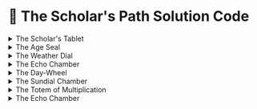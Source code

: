 # 📜 The Scholar's Path Solution Code

<details><summary>The Scholar's Tablet</summary>


</details>



<details><summary>The Age Seal</summary>


</details>



<details><summary>The Weather Dial</summary>


</details>



<details><summary>The Echo Chamber</summary>


</details>



<details><summary>The Day-Wheel</summary>


</details>



<details><summary>The Sundial Chamber</summary>


</details>



<details><summary>The Totem of Multiplication</summary>


</details>



<details><summary>The Echo Chamber</summary>


</details>



